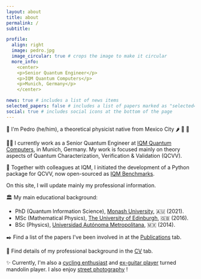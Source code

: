 ```yaml
---
layout: about
title: about
permalink: /
subtitle:

profile:
  align: right
  image: pedro.jpg
  image_circular: true # crops the image to make it circular
  more_info: 
    <center>
    <p>Senior Quantum Engineer</p>
    <p>IQM Quantum Computers</p>
    <p>Munich, Germany</p>
    </center>

news: true # includes a list of news items
selected_papers: false # includes a list of papers marked as "selected={true}"
social: true # includes social icons at the bottom of the page
---
```


:wave: I'm Pedro (he/him), a theoretical physicist native from Mexico City :hot_pepper: 🥑 :corn:

:man_technologist: I currently work as a Senior Quantum Engineer at [IQM Quantum Computers](https://www.meetiqm.com/), in Munich, Germany.
My work is focused mainly on theory aspects of Quantum Characterization, Verification & Validation (QCVV).

:mag_right: Together with colleagues at IQM, I initiated the development of a Python package for QCVV, now open-sourced as [IQM Benchmarks](https://iqm-finland.github.io/iqm-benchmarks/).

On this site, I will update mainly my professional information.

:classical_building: My main educational background:

- PhD (Quantum Information Science), [Monash University](https://www.monash.edu/science/schools/physics), :australia: (2021).
- MSc (Mathematical Physics), [The University of Edinburgh](https://www.ph.ed.ac.uk/), :gb: (2016).
- BSc (Physics), [Universidad Autónoma Metropolitana](https://www.comunicacionsocial.uam.mx/lang/eng/index.html), :mexico: (2014).

:black_nib: Find a list of the papers I've been involved in at the [Publications](https://pedrofigro.github.io/publications/) tab.

:scroll: Find details of my professional background in the [CV](https://pedrofigro.github.io/cv/) tab.

:sparkles: Currently, I'm also a [cycling enthusiast](https://www.strava.com/athletes/pedrofigro) and [ex-guitar player](https://youtu.be/8FZgNRJ9QJY) turned mandolin player.
I also enjoy [street photography](https://www.flickr.com/photos/pedrofigrom/) !